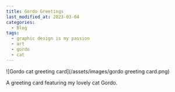 ```yaml
---
title: Gordo Greetings
last_modified_at: 2023-03-04
categories:
  - Blog
tags:
  - graphic design is my passion
  - art
  - gordo
  - cat
---
```

![Gordo cat greeting card](/assets/images/gordo greeting card.png)

A greeting card featuring my lovely cat Gordo.

